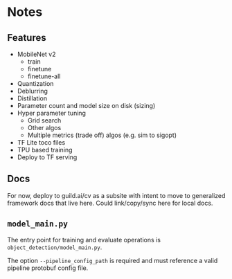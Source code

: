 # Notes

## Features

- MobileNet v2
  - train
  - finetune
  - finetune-all
- Quantization
- Deblurring
- Distillation
- Parameter count and model size on disk (sizing)
- Hyper parameter tuning
  - Grid search
  - Other algos
  - Multiple metrics (trade off) algos (e.g. sim to sigopt)
- TF Lite toco files
- TPU based training
- Deploy to TF serving

## Docs

For now, deploy to guild.ai/cv as a subsite with intent to move to
generalized framework docs that live here. Could link/copy/sync here
for local docs.

## `model_main.py`

The entry point for training and evaluate operations is
`object_detection/model_main.py`.

The option `--pipeline_config_path` is required and must reference a
valid pipeline protobuf config file.
